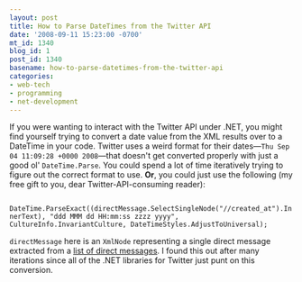 ```yaml
---
layout: post
title: How to Parse DateTimes from the Twitter API
date: '2008-09-11 15:23:00 -0700'
mt_id: 1340
blog_id: 1
post_id: 1340
basename: how-to-parse-datetimes-from-the-twitter-api
categories:
- web-tech
- programming
- net-development
---
```

<p>
If you were wanting to interact with the Twitter API under .NET, you might find yourself trying to convert a date value from the XML results over to a DateTime in your code. Twitter uses a weird format for their dates—<code>Thu Sep 04 11:09:28 +0000 2008</code>—that doesn't get converted properly with just a good ol' <code>DateTime.Parse</code>. You could spend a lot of time iteratively trying to figure out the correct format to use. <b>Or</b>, you could just use the following (my free gift to you, dear Twitter-API-consuming reader):
</p>
<code>
DateTime.ParseExact((directMessage.SelectSingleNode("//created_at").InnerText), "ddd MMM dd HH:mm:ss zzzz yyyy", CultureInfo.InvariantCulture, DateTimeStyles.AdjustToUniversal);
</code>
<p>
<code>directMessage</code> here is an <code>XmlNode</code> representing a single direct message extracted from a <a href="http://apiwiki.twitter.com/REST+API+Documentation#directmessages">list of direct messages</a>. I found this out after many iterations since all of the .NET libraries for Twitter just punt on this conversion.
</p>
